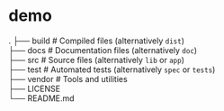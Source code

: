 # demo
.
├── build                   # Compiled files (alternatively `dist`)   
├── docs                    # Documentation files (alternatively `doc`)    
├── src                     # Source files (alternatively `lib` or `app`)   
├── test                    # Automated tests (alternatively `spec` or `tests`)   
├── vendor                   # Tools and utilities   
├── LICENSE   
└── README.md   
   
